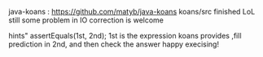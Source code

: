 java-koans :
https://github.com/matyb/java-koans
koans/src finished LoL
still some problem in IO 
correction is welcome


hints"
assertEquals(1st, 2nd);
1st is the expression koans provides ,fill prediction in 2nd, and then check the answer
happy execising!
